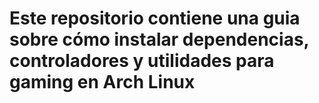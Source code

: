 # Este repositorio contiene una guia sobre cómo instalar dependencias, controladores y utilidades para gaming en Arch Linux
